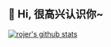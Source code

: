 
## 🎉 Hi, 很高兴认识你~ 


[![rojer's github stats](https://github-readme-stats.vercel.app/api?username=rojer95)](https://github.com/rojer95/ 'Rojer的信息')
